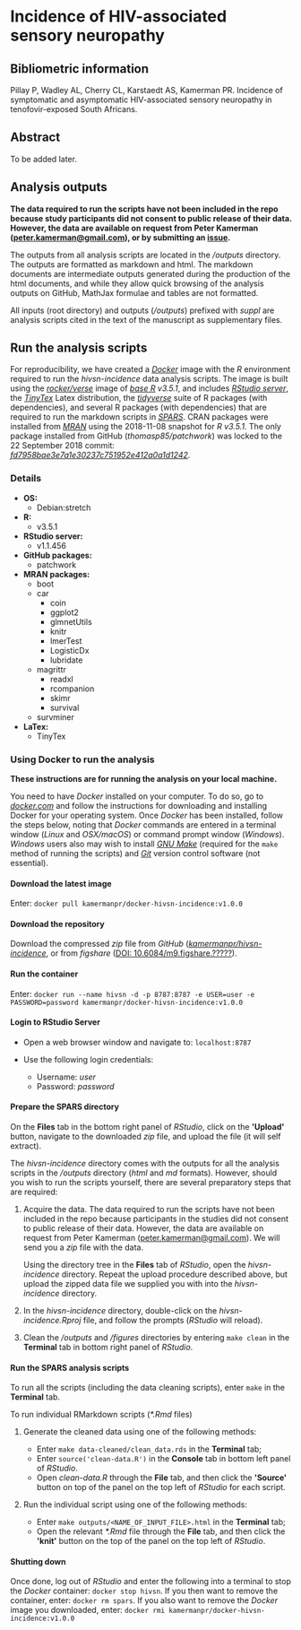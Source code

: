 # Incidence of HIV-associated sensory neuropathy

## Bibliometric information
Pillay P, Wadley AL, Cherry CL, Karstaedt AS, Kamerman PR. Incidence of symptomatic and asymptomatic HIV-associated sensory neuropathy in tenofovir-exposed South Africans.

## Abstract

To be added later.

## Analysis outputs

**The data required to run the scripts have not been included in the repo because study participants did not consent to public release of their data. However, the data are available on request from Peter Kamerman (peter.kamerman@gmail.com), or by submitting an [issue](https://github.com/kamermanpr/hivsn-incidence/issues).**

The outputs from all analysis scripts are located in the _/outputs_ directory. The outputs are formatted as markdown and html. The markdown documents are intermediate outputs generated during the production of the html documents, and while they allow quick browsing of the analysis outputs on GitHub, MathJax formulae and tables are not formatted. 

All inputs (root directory) and outputs (_/outputs_) prefixed with _suppl_ are analysis scripts cited in the text of the manuscript as supplementary files. 

## Run the analysis scripts

For reproducibility, we have created a [_Docker_](https://www.docker.com) image with the _R_ environment required to run the _hivsn-incidence_ data analysis scripts. The image is built using the [_rocker/verse_](https://hub.docker.com/r/rocker/verse/) image of [_base R_](https://cran.r-project.org/) _v3.5.1_, and includes [_RStudio server_](https://www.rstudio.com/products/rstudio/#Server), the [_TinyTex_](https://yihui.name/tinytex/) Latex distribution, the [_tidyverse_](https://www.tidyverse.org/) suite of R packages (with dependencies), and several R packages (with dependencies) that are required to run the markdown scripts in [_SPARS_](https://github.com/kamermanpr/SPARS). CRAN packages were installed from [_MRAN_](https://mran.microsoft.com/timemachine) using the 2018-11-08 snapshot for _R v3.5.1_. The only package installed from GitHub (_thomasp85/patchwork_) was locked to the 22 September 2018 commit: [_fd7958bae3e7a1e30237c751952e412a0a1d1242_](https://github.com/thomasp85/patchwork/tree/fd7958bae3e7a1e30237c751952e412a0a1d1242).

### Details
- **OS:**  
    - Debian:stretch  
- **R:**  
    - v3.5.1   
- **RStudio server:**  
    - v1.1.456
- **GitHub packages:**  
    - patchwork  
- **MRAN packages:**  
    - boot
    - car 
	  - coin 
	  - ggplot2 
	  - glmnetUtils 
	  - knitr 
	  - lmerTest 
	  - LogisticDx 
	  - lubridate 
    - magrittr 
	  - readxl 
	  - rcompanion 
	  - skimr 
	  - survival 
    - survminer
- **LaTex:**   
    - TinyTex

### Using Docker to run the analysis

**These instructions are for running the analysis on your local machine.**

You need to have _Docker_ installed on your computer. To do so, go to [_docker.com_](https://www.docker.com/community-edition#/download) and follow the instructions for downloading and installing Docker for your operating system. Once _Docker_ has been installed, follow the steps below, noting that _Docker_ commands are entered in a terminal window (_Linux_ and _OSX/macOS_) or command prompt window (_Windows_). _Windows_ users also may wish to install [_GNU Make_](http://gnuwin32.sourceforge.net/downlinks/make.php) (required for the `make` method of running the scripts) and [_Git_](https://gitforwindows.org/) version control software (not essential). 

#### Download the latest image

Enter: `docker pull kamermanpr/docker-hivsn-incidence:v1.0.0`

#### Download the repository

Download the compressed _zip_ file from _GitHub_ ([_kamermanpr/hivsn-incidence_](https://github.com/kamermanpr/hivsn-incidence.git), or from _figshare_ ([DOI: 10.6084/m9.figshare.?????](https://doi.org/10.6084/m9.figshare.??????)). 

#### Run the container

Enter: `docker run --name hivsn -d -p 8787:8787 -e USER=user -e PASSWORD=password kamermanpr/docker-hivsn-incidence:v1.0.0`

#### Login to RStudio Server

- Open a web browser window and navigate to: `localhost:8787`

- Use the following login credentials: 
    - Username: _user_	
    - Password: _password_
    
#### Prepare the SPARS directory

On the **Files** tab in the bottom right panel of _RStudio_, click on the **'Upload'** button, navigate to the downloaded _zip_ file, and upload the file (it will self extract).

The _hivsn-incidence_ directory comes with the outputs for all the analysis scripts in the _/outputs_ directory (_html_ and _md_ formats). However, should you wish to run the scripts yourself, there are several preparatory steps that are required:  

1. Acquire the data. The data required to run the scripts have not been included in the repo because participants in the studies did not consent to public release of their data. However, the data are available on request from Peter Kamerman (peter.kamerman@gmail.com). We will send you a _zip_ file with the data.

    Using the directory tree in the **Files** tab of _RStudio_, open the _hivsn-incidence_ directory. Repeat the upload procedure described above, but upload the zipped data file we supplied you with into the _hivsn-incidence_ directory. 

2. In the _hivsn-incidence_ directory, double-click on the _hivsn-incidence.Rproj_ file, and follow the prompts (_RStudio_ will reload).

3. Clean the _/outputs_ and _/figures_ directories by entering `make clean` in the **Terminal** tab in bottom right panel of _RStudio_.

#### Run the SPARS analysis scripts

To run all the scripts (including the data cleaning scripts), enter `make` in the **Terminal** tab. 

To run individual RMarkdown scripts (_\*.Rmd_ files)

1. Generate the cleaned data using one of the following methods:  
    - Enter `make data-cleaned/clean_data.rds` in the **Terminal** tab;  
    - Enter `source('clean-data.R')` in the **Console** tab in bottom left panel of _RStudio_.  
    - Open _clean-data.R_ through the **File** tab, and then click the **'Source'** button on top of the panel on the top left of _RStudio_ for each script.  
    
2. Run the individual script using one of the following methods:  
    - Enter `make outputs/<NAME_OF_INPUT_FILE>.html` in the **Terminal** tab;  
    - Open the relevant _\*.Rmd_ file through the **File** tab, and then click the **'knit'** button on the top of the panel on the top left of _RStudio_.   

#### Shutting down

Once done, log out of _RStudio_ and enter the following into a terminal to stop the _Docker_ container: `docker stop hivsn`. If you then want to remove the container, enter: `docker rm spars`. If you also want to remove the _Docker_ image you downloaded, enter: `docker rmi kamermanpr/docker-hivsn-incidence:v1.0.0`
